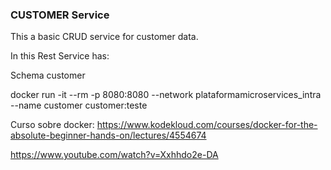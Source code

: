 ### CUSTOMER Service    

This a basic CRUD service for customer data.

In this Rest Service has:

Schema customer

docker run -it --rm -p 8080:8080 
--network plataformamicroservices_intra 
--name customer customer:teste


Curso sobre docker:
https://www.kodekloud.com/courses/docker-for-the-absolute-beginner-hands-on/lectures/4554674


https://www.youtube.com/watch?v=Xxhhdo2e-DA

